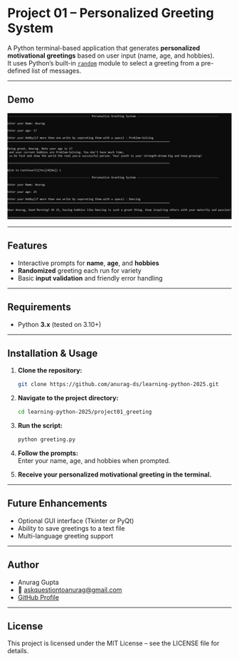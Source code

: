 # Project 01 – Personalized Greeting System

A Python terminal-based application that generates **personalized motivational greetings** based on user input (name, age, and hobbies).  
It uses Python’s built-in [`random`](https://docs.python.org/3/library/random.html) module to select a greeting from a pre-defined list of messages.

---

## Demo

![Sample Output](output.png)

---

## Features

- Interactive prompts for **name**, **age**, and **hobbies**
- **Randomized** greeting each run for variety
- Basic **input validation** and friendly error handling

---

## Requirements

- Python **3.x** (tested on 3.10+)

---

## Installation & Usage

1. **Clone the repository:**
   ```bash
   git clone https://github.com/anurag-ds/learning-python-2025.git
   ```
2. **Navigate to the project directory:**
   ```bash
   cd learning-python-2025/project01_greeting
   ```
3. **Run the script:**
   ```bash
   python greeting.py
   ```
4. **Follow the prompts:**  
   Enter your name, age, and hobbies when prompted.

5. **Receive your personalized motivational greeting in the terminal.**

---

## Future Enhancements

- Optional GUI interface (Tkinter or PyQt)
- Ability to save greetings to a text file
- Multi-language greeting support

---

## Author

- Anurag Gupta  
- 📧 askquestiontoanurag@gmail.com  
- [GitHub Profile](https://github.com/anurag-ds)

---

## License

This project is licensed under the MIT License – see the LICENSE file for details.